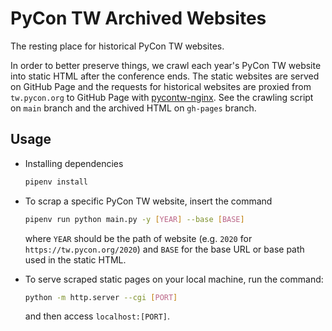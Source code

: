 # PyCon TW Archived Websites

The resting place for historical PyCon TW websites.

In order to better preserve things, we crawl each year's PyCon TW website into static HTML after the conference ends. The static websites are served on GitHub Page and the requests for historical websites are proxied from `tw.pycon.org` to GitHub Page with [pycontw-nginx](https://github.com/pycontw/pycontw-nginx). See the crawling script on `main` branch and the archived HTML on `gh-pages` branch.

## Usage

- Installing dependencies

  ```bash
  pipenv install
  ```

- To scrap a specific PyCon TW website, insert the command

  ```bash
  pipenv run python main.py -y [YEAR] --base [BASE]
  ```

  where `YEAR` should be the path of website (e.g. `2020` for `https://tw.pycon.org/2020`) and `BASE` for the base URL or base path used in the static HTML.

- To serve scraped static pages on your local machine, run the command:

  ```bash
  python -m http.server --cgi [PORT]
  ```

  and then access `localhost:[PORT]`.

